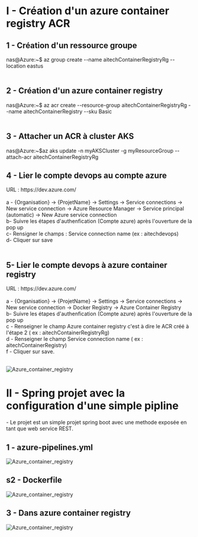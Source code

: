 <h1>I - Création d'un azure container registry ACR </h2>
<h2>1 - Création d'un ressource groupe</h2>
    nas@Azure:~$ az group create --name aitechContainerRegistryRg --location eastus<br/><br/>
<h2>2 - Création d'un azure container registry</h2>
    nas@Azure:~$ az acr create --resource-group aitechContainerRegistryRg --name aitechContainerRegistry --sku Basic<br/><br/>
<h2>3 - Attacher un ACR à cluster AKS</h2>
   nas@Azure:~$az aks update -n myAKSCluster -g myResourceGroup --attach-acr aitechContainerRegistryRg<br/>
<h2>4 - Lier le compte devops au compte azure</h2>
    URL : https://dev.azure.com/<br/><br/>
    a - {Organisation} -> {ProjetName} -> Settings -> Service connections -> New service connection -> Azure Resource Manager -> Service principal (automatic) -> New Azure service         connection<br/>
    b- Suivre les étapes d'authenfication (Compte azure) après l'ouverture de la pop up <br/>
    c- Rensigner le champs : Service connection name (ex : aitechdevops)<br/>
    d- Cliquer sur save<br/><br/>
 <h2>5- Lier le compte devops à azure container registry</h2>
    URL : https://dev.azure.com/<br/><br/>
    a - {Organisation} -> {ProjetName} -> Settings -> Service connections -> New service connection -> Docker Registry -> Azure Container Registry<br/>
    b- Suivre les étapes d'authenfication (Compte azure) après l'ouverture de la pop up<br/> 
    c - Renseigner le champ Azure container registry c'est à dire le ACR créé à l'étape 2 ( ex : aitechContainerRegistryRg)<br/> 
    d - Renseigner le champ Service connection name ( ex : aitechContainerRegistry)<br/>
    f - Cliquer sur save.<br/><br/>
    
  ![Azure_container_registry](https://user-images.githubusercontent.com/5339905/129707635-0687875a-b864-4427-a7ac-3c4f087ee8ad.jpg)<br/>
  
  <h1>II - Spring projet avec la configuration d'une simple pipline</h1>
  - Le projet est un simple projet spring boot avec une methode exposée en tant que web service REST.<br/>
  <h2>1 - azure-pipelines.yml</h2>
  
  ![Azure_container_registry](https://user-images.githubusercontent.com/5339905/129710018-1e2b36ab-70c7-46c6-896d-c5af3dda40a3.jpg)

  <h2>s2 - Dockerfile</h2> 
  
  ![Azure_container_registry](https://user-images.githubusercontent.com/5339905/129710267-f6380686-1c72-4ede-92a0-5efec13aea5c.jpg)


   <h2>3 - Dans azure container registry</h2>
   
  ![Azure_container_registry](https://user-images.githubusercontent.com/5339905/129710709-54be6a49-5102-45b7-9bea-caa64522520d.jpg)

    
